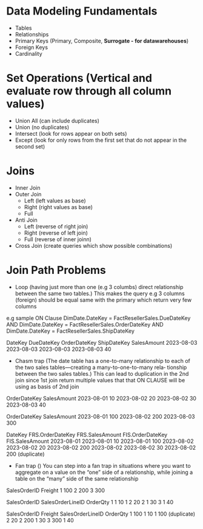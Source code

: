 # Data Modeling Fundamentals
- Tables
- Relationships
- Primary Keys (Primary, Composite, **Surrogate - for datawarehouses**)
- Foreign Keys
- Cardinality

# Set Operations (Vertical and evaluate row through all column values)
- Union All (can include duplicates)
- Union (no duplicates)
- Intersect (look for rows appear on both sets)
- Except (look for only rows from the first set that do not appear in the second set)

# Joins
- Inner Join
- Outer Join
    - Left (left values as base)
    - Right (right values as base)
    - Full 
- Anti Join
    - Left (reverse of right join)
    - Right (reverse of left join)
    - Full (reverse of inner joinn)
- Cross Join (create queries which show possible combinations)

# Join Path Problems
- Loop (having just more than one (e.g 3 columbs) direct relationship between the same two tables.)
This makes the query e.g 3 columns (foreign) should be equal same with the primary which return very few columns

e.g sample ON Clause
DimDate.DateKey = FactResellerSales.DueDateKey AND DimDate.DateKey = FactResellerSales.OrderDateKey AND DimDate.DateKey = FactResellerSales.ShipDateKey

DateKey     DueDateKey OrderDateKey ShipDateKey SalesAmount
2023-08-03  2023-08-03 2023-08-03   2023-08-03  40

- Chasm trap (The date table has a one-to-many relationship to each of the two sales tables—creating a many-to-one-to-many rela‐ tionship between the two sales tables.)
This can lead to duplication in the 2nd join since 1st join return multiple values that that ON CLAUSE will be using as basis of 2nd join

OrderDateKey SalesAmount
2023-08-01   10
2023-08-02   20
2023-08-02   30
2023-08-03   40

OrderDateKey SalesAmount
2023-08-01   100
2023-08-02   200
2023-08-03   300

DateKey     FRS.OrderDateKey FRS.SalesAmount FIS.OrderDateKey FIS.SalesAmount
2023-08-01  2023-08-01       10              2023-08-01       100
2023-08-02  2023-08-02       20              2023-08-02       200
2023-08-02  2023-08-02       30              2023-08-02       200 (duplicate)

- Fan trap ()
You can step into a fan trap in situations where you want to aggregate on a value on the “one” side of a relationship, while joining a table on the “many” side of the same relationship

SalesOrderID Freight
1            100
2            200
3            300

SalesOrderID SalesOrderLineID OrderQty
1            1                10
1            2                20
2            1                30
3            1                40

SalesOrderID Freight            SalesOrderLineID OrderQty
1            100                1                10
1            100 (duplicate)    2                20
2            200                1                30
3            300                1                40
